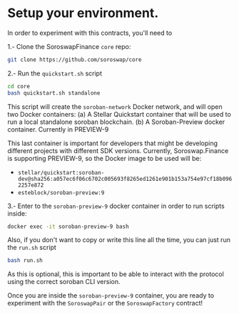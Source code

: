 # Setup your environment.

In order to experiment with this contracts, you'll need to

1.- Clone the SoroswapFinance `core` repo:

```bash
git clone https://github.com/soroswap/core
```

2.- Run the `quickstart.sh` script

```bash
cd core
bash quickstart.sh standalone
```

This script will create the `soroban-network` Docker network, and will open two Docker containers: (a) A Stellar Quickstart container that will be used to run a local standalone soroban blockchain. (b) A Soroban-Preview docker container. Currently in PREVIEW-9

This last container is important for developers that might be developing different projects with different SDK versions. Currently, Soroswap.Finance is supporting PREVIEW-9, so the Docker image to be used will be:

* `stellar/quickstart:soroban-dev@sha256:a057ec6f06c6702c005693f8265ed1261e901b153a754e97cf18b0962257e872`
* `esteblock/soroban-preview:9`

3.- Enter to the `soroban-preview-9` docker container in order to run scripts inside:

```bash
docker exec -it soroban-preview-9 bash
```

Also, if you don't want to copy or write this line all the time, you can just run the `run.sh` script

```bash
bash run.sh
```

As this is optional, this is important to be able to interact with the protocol using the correct soroban CLI version.

Once you are inside the `soroban-preview-9` container, you are ready to experiment with the `SoroswapPair` or the `SoroswapFactory` contract!
